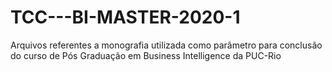 # TCC---BI-MASTER-2020-1
Arquivos referentes a monografia utilizada como parâmetro para conclusão do curso de Pós Graduação em Business Intelligence da PUC-Rio
